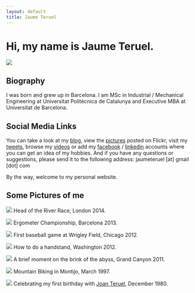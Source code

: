```yaml
---
layout: default
title: Jaume Teruel
---
```

# Hi, my name is Jaume Teruel.

![][1]

## Biography

I was born and grew up in Barcelona. I am MSc in Industrial / Mechanical Engineering at Universitat Politècnica de Catalunya and Executive MBA at Universitat de Barcelona.

## Social Media Links

You can take a look at my [blog][2], view the [pictures][3] posted on Flickr, visit my [tweets][4], browse my [videos][5] or add my [facebook][6] / [linkedin][7] accounts where you can get an idea of my hobbies. And if you have any questions or suggestions, please send it to the following address: jaumeteruel [at] gmail [dot] com

By the way, welcome to my personal website.

## Some Pictures of me

![][8]
Head of the River Race, London 2014.

![][15]
Ergometer Championship, Barcelona 2013.

![][9]
First baseball game at Wrigley Field, Chicago 2012.

![][16]
How to do a handstand, Washington 2012.

![][10]
A brief moment on the brink of the abyss, Grand Canyon 2011.

![][11]
Mountain Biking in Montijo, March 1997.

![][12]
Celebrating my first birthday with [Joan Teruel][13], December 1980.


   [1]: /images/jaumeteruel_white_circle_png_720.png
   [2]: http://www.lerion.com
   [3]: http://www.flickr.com/photos/lerion
   [4]: http://twitter.com/jaumeteruel
   [5]: http://www.vimeo.com/lerion/videos
   [6]: http://www.facebook.com/jaume.teruel
   [7]: http://es.linkedin.com/in/jaumeteruel
   [8]: https://farm4.staticflickr.com/3694/13887135686_3141d3d1cd_c.jpg
   [9]: https://farm9.staticflickr.com/8475/8078266107_fd8be79e4f_c.jpg
   [10]: https://farm7.staticflickr.com/6062/6087256898_6961082fe8_b.jpg
   [11]: https://farm8.staticflickr.com/7208/13889188038_1a39e15c9a_c.jpg
   [12]: https://farm6.staticflickr.com/5331/14021790985_b8667f40c7_c.jpg
   [13]: http://www.joanteruel.com
   [14]: http://creativecommons.org/licenses/by-nc-sa/3.0/
   [15]: https://farm3.staticflickr.com/2908/14401273620_fe93721708_c.jpg
   [16]: https://farm9.staticflickr.com/8180/8057394807_12f61e28e7_c.jpg

